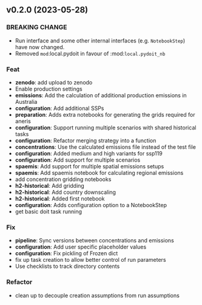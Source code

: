 ## v0.2.0 (2023-05-28)

### BREAKING CHANGE

- Run interface and some other internal interfaces (e.g. `NotebookStep`) have now changed.
- Removed `mod`:local.pydoit in favour of :mod:`local.pydoit_nb`

### Feat

- **zenodo**: add upload to zenodo
- Enable production settings
- **emissions**: Add the calculation of additional production emissions in Australia
- **configuration**: Add additional SSPs
- **preparation**: Adds extra notebooks for generating the grids required for aneris
- **configuration**: Support running multiple scenarios with shared historical tasks
- **configuration**: Refactor merging strategy into a function
- **concentrations**: Use the calculated emissions file instead of the test file
- **configuration**: Added medium and high variants for ssp119
- **configuration**: Add support for multiple scenarios
- **spaemis**: Add support for multiple spatial emissions setups
- **spaemis**: Add spaemis notebook for calculating regional emissions
- add concentration gridding notebooks
- **h2-historical**: Add gridding
- **h2-historical**: Add country downscaling
- **h2-historical**: Added first notebook
- **configuration**: Adds configuration option to a NotebookStep
- get basic doit task running

### Fix

- **pipeline**: Sync versions between concentrations and emissions
- **configuration**: Add user specific placeholder values
- **configuration**: Fix pickling of Frozen dict
- fix up task creation to allow better control of run parameters
- Use checklists to track directory contents

### Refactor

- clean up to decouple creation assumptions from run assumptions
